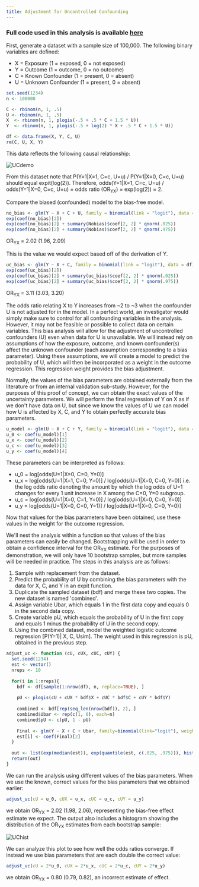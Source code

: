 ```yaml
---
title: Adjustment for Uncontrolled Confounding
---
```


### Full code used in this analysis is available [here](https://github.com/pcbrendel/biasanalysis)

First, generate a dataset with a sample size of 100,000. The following binary variables are defined:

* X = Exposure (1 = exposed, 0 = not exposed)
* Y = Outcome (1 = outcome, 0 = no outcome)
* C = Known Confounder (1 = present, 0 = absent)
* U = Unknown Confounder (1 = present, 0 = absent)

```r
set.seed(1234)
n <- 100000

C <- rbinom(n, 1, .5)
U <- rbinom(n, 1, .5)
X  <- rbinom(n, 1, plogis(-.5 + .5 * C + 1.5 * U))
Y  <- rbinom(n, 1, plogis(-.5 + log(2) * X + .5 * C + 1.5 * U))

df <- data.frame(X, Y, C, U)
rm(C, U, X, Y)
```
This data reflects the following causal relationship:

![UCdemo](DAGs/UCdemo.png)

From this dataset note that P(Y=1\|X=1, C=c, U=u) / P(Y=1\|X=0, C=c, U=u) should equal expit(log(2)).
Therefore, odds(Y=1\|X=1, C=c, U=u) / odds(Y=1\|X=0, C=c, U=u) = odds ratio (OR<sub>YX</sub>) = exp(log(2)) = 2.

Compare the biased (confounded) model to the bias-free model.

```r
no_bias <- glm(Y ~ X + C + U, family = binomial(link = "logit"), data = df)
exp(coef(no_bias)[2])
exp(coef(no_bias)[2] + summary(Nobias)$coef[2, 2] * qnorm(.025))
exp(coef(no_bias)[2] + summary(Nobias)$coef[2, 2] * qnorm(.975))
```
OR<sub>YX</sub> = 2.02 (1.96, 2.09)

This is the value we would expect based off of the derivation of Y.

```r
uc_bias <- glm(Y ~ X + C, family = binomial(link = "logit"), data = df)
exp(coef(uc_bias)[2])
exp(coef(uc_bias)[2] + summary(uc_bias)$coef[2, 2] * qnorm(.025))
exp(coef(uc_bias)[2] + summary(uc_bias)$coef[2, 2] * qnorm(.975))
```
OR<sub>YX</sub> = 3.11 (3.03, 3.20)

The odds ratio relating X to Y increases from ~2 to ~3 when the confounder U is not adjusted for in the model.  In a perfect world, an investigator would simply make sure to control for all confounding variables in the analysis.  However, it may not be feasible or possible to collect data on certain variables.  This bias analysis will allow for the adjustment of uncontrolled confounders (U) even when data for U is unavailable.  We will instead rely on assumptions of how the exposure, outcome, and known confounder(s) affect the unknown confounder (each assumption corresponding to a bias parameter).  Using these assumptions, we will create a model to predict the probability of U, which will then be incorporated as a weight in the outcome regression.  This regression weight provides the bias adjustment.

Normally, the values of the bias parameters are obtained externally from the literature or from an internal validation sub-study.  However, for the purposes of this proof of concept, we can obtain the exact values of the uncertainty parameters.  We will perform the final regression of Y on X as if we don't have data on U, but since we know the values of U we can model how U is affected by X, C, and Y to obtain perfectly accurate bias parameters. 

```r
u_model <- glm(U ~ X + C + Y, family = binomial(link = "logit"), data = df)
u_0 <- coef(u_model)[1]
u_x <- coef(u_model)[2]
u_c <- coef(u_model)[3]
u_y <- coef(u_model)[4]
```
These parameters can be interpreted as follows:
* u_0 = log\[odds(U=1\|X=0, C=0, Y=0)]
* u_x = log\[odds(U=1\|X=1, C=0, Y=0)] / log\[odds(U=1\|X=0, C=0, Y=0)] i.e. the log odds ratio denoting the amount by which the log odds of U=1 changes for every 1 unit increase in X among the C=0, Y=0 subgroup.
* u_c = log\[odds(U=1\|X=0, C=1, Y=0)] / log\[odds(U=1\|X=0, C=0, Y=0)]
* u_y = log\[odds(U=1\|X=0, C=0, Y=1)] / log\[odds(U=1\|X=0, C=0, Y=0)]

Now that values for the bias parameters have been obtained, use these values in the weight for the outcome regression.

We'll nest the analysis within a function so that values of the bias parameters can easily be changed. Bootstrapping will be used in order to obtain a confidence interval for the OR<sub>YX</sub> estimate. For the purposes of demonstration, we will only have 10 bootstrap samples, but more samples will be needed in practice. The steps in this analysis are as follows:

1. Sample with replacement from the dataset.
2. Predict the probability of U by combining the bias parameters with the data for X, C, and Y in an expit function. 
3. Duplicate the sampled dataset (bdf) and merge these two copies. The new dataset is named 'combined'.
4. Assign variable Ubar, which equals 1 in the first data copy and equals 0 in the second data copy.
5. Create variable pU, which equals the probability of U in the first copy and equals 1 minus the probability of U in the second copy.
6. Using the combined dataset, model the weighted logistic outcome regression \[P(Y=1)\| X, C, Usim]. The weight used in this regression is pU, obtained in the previous step.

```r
adjust_uc <- function (cU, cUX, cUC, cUY) {
  set.seed(1234)
  est <- vector()
  nreps <- 10 
  
  for(i in 1:nreps){
    bdf <- df[sample(1:nrow(df), n, replace=TRUE), ]
    
    pU <- plogis(cU + cUX * bdf$X + cUC * bdf$C + cUY * bdf$Y)
    
    combined <- bdf[rep(seq_len(nrow(bdf)), 2), ]
    combined$Ubar <- rep(c(1, 0), each=n) 
    combined$pU <- c(pU, 1 - pU) 
    
    Final <- glm(Y ~ X + C + Ubar, family=binomial(link="logit"), weights=pU, data=combined)
    est[i] <- coef(Final)[2]
  }
  
  out <- list(exp(median(est)), exp(quantile(est, c(.025, .975))), hist(exp(est)))
  return(out)
}
```

We can run the analysis using different values of the bias parameters.  When we use the known, correct values for the bias parameters that we obtained earlier:

```r
adjust_uc(cU = u_0, cUX = u_x, cUC = u_c, cUY = u_y)
```
we obtain OR<sub>YX</sub> = 2.02 (1.98, 2.06), representing the bias-free effect estimate we expect.  The output also includes a histogram showing the distribution of the OR<sub>YX</sub> estimates from each bootstrap sample:

![UChist](plots/UChist.png)

We can analyze this plot to see how well the odds ratios converge.  If instead we use bias parameters that are each double the correct value:

```r
adjust_uc(cU = 2*u_0, cUX = 2*u_x, cUC = 2*u_c, cUY = 2*u_y)
```
we obtain OR<sub>YX</sub> = 0.80 (0.79, 0.82), an incorrect estimate of effect.

